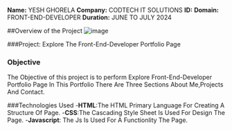 **Name:** YESH GHORELA
**Company:** CODTECH IT SOLUTIONS
**ID:**
**Domain:** FRONT-END-DEVELOPER
**Duration:** JUNE TO JULY 2024

##Overview of the Project
![image](https://github.com/yeshkumawat/CodTech-Task1/assets/154338606/88037393-3271-40e7-a7e9-ead1ca339dec)


###Project: Explore The Front-End-Developer Portfolio Page

### Objective
The Objective of this project is to perform Explore Front-End-Developer Portfolio Page In This Portfolio There Are Three Sections  About Me,Projects And Contact.

###Technologies Used
-**HTML**:The HTML Primary Language For Creating A Structure Of Page.
-**CSS**:The Cascading Style Sheet Is Used For Design The Page.
-**Javascript**: The Js Is  Used For A Functionlity The Page.

